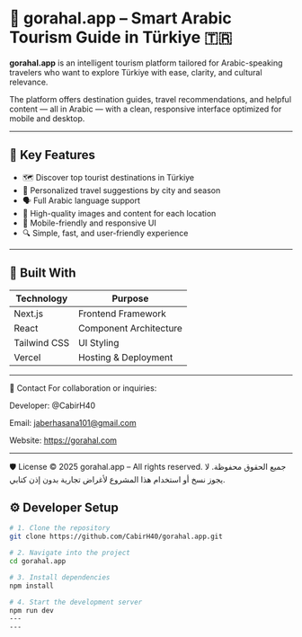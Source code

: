 # 🕌 gorahal.app – Smart Arabic Tourism Guide in Türkiye 🇹🇷

**gorahal.app** is an intelligent tourism platform tailored for Arabic-speaking travelers who want to explore Türkiye with ease, clarity, and cultural relevance.

The platform offers destination guides, travel recommendations, and helpful content — all in Arabic — with a clean, responsive interface optimized for mobile and desktop.

---

## 🌟 Key Features

- 🗺️ Discover top tourist destinations in Türkiye
- 🧭 Personalized travel suggestions by city and season
- 🗣️ Full Arabic language support
- 📸 High-quality images and content for each location
- 📱 Mobile-friendly and responsive UI
- 🔍 Simple, fast, and user-friendly experience

---

## 🧱 Built With

| Technology     | Purpose                  |
|----------------|---------------------------|
| Next.js        | Frontend Framework        |
| React          | Component Architecture    |
| Tailwind CSS   | UI Styling                |
| Vercel         | Hosting & Deployment      |

---
📩 Contact
For collaboration or inquiries:

Developer: @CabirH40

Email: jaberhasana101@gmail.com

Website: https://gorahal.com

---
🛡️ License
© 2025 gorahal.app – All rights reserved.
جميع الحقوق محفوظة. لا يجوز نسخ أو استخدام هذا المشروع لأغراض تجارية بدون إذن كتابي.

## ⚙️ Developer Setup

```bash
# 1. Clone the repository
git clone https://github.com/CabirH40/gorahal.app.git

# 2. Navigate into the project
cd gorahal.app

# 3. Install dependencies
npm install

# 4. Start the development server
npm run dev
---
---




